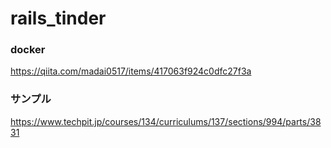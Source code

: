 # rails_tinder

### docker
https://qiita.com/madai0517/items/417063f924c0dfc27f3a

### サンプル
https://www.techpit.jp/courses/134/curriculums/137/sections/994/parts/3831
